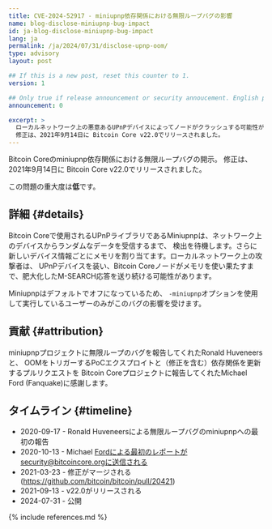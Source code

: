 ```yaml
---
title: CVE-2024-52917 - miniupnp依存関係における無限ループバグの影響
name: blog-disclose-miniupnp-bug-impact
id: ja-blog-disclose-miniupnp-bug-impact
lang: ja
permalink: /ja/2024/07/31/disclose-upnp-oom/
type: advisory
layout: post

## If this is a new post, reset this counter to 1.
version: 1

## Only true if release announcement or security annoucement. English posts only
announcement: 0

excerpt: >
  ローカルネットワーク上の悪意あるUPnPデバイスによってノードがクラッシュする可能性がありました。
  修正は、2021年9月14日に Bitcoin Core v22.0でリリースされました。
---
```


Bitcoin Coreのminiupnp依存関係における無限ループバグの開示。
修正は、2021年9月14日に Bitcoin Core v22.0でリリースされました。

この問題の重大度は**低**です。

## 詳細 {#details}

Bitcoin Coreで使用されるUPnPライブラリであるMiniupnpは、ネットワーク上のデバイスからランダムなデータを受信するまで、
検出を待機します。さらに新しいデバイス情報ごとにメモリを割り当てます。ローカルネットワーク上の攻撃者は、
UPnPデバイスを装い、Bitcoin Coreノードがメモリを使い果たすまで、肥大化したM-SEARCH応答を送り続ける可能性があります。

Miniupnpはデフォルトでオフになっているため、
<code>-miniupnp</code>オプションを使用して実行しているユーザーのみがこのバグの影響を受けます。

## 貢献 {#attribution}

miniupnpプロジェクトに無限ループのバグを報告してくれたRonald Huveneersと、
OOMをトリガーするPoCエクスプロイトと（修正を含む）依存関係を更新するプルリクエストを
Bitcoin Coreプロジェクトに報告してくれたMichael Ford (Fanquake)に感謝します。

## タイムライン {#timeline}

* 2020-09-17 - Ronald Huveneersによる無限ループバグのminiupnpへの最初の報告
* 2020-10-13 - Michael Fordによる最初のレポートがsecurity@bitcoincore.orgに送信される
* 2021-03-23 - 修正がマージされる(https://github.com/bitcoin/bitcoin/pull/20421)
* 2021-09-13 - v22.0がリリースされる
* 2024-07-31 - 公開

{% include references.md %}
